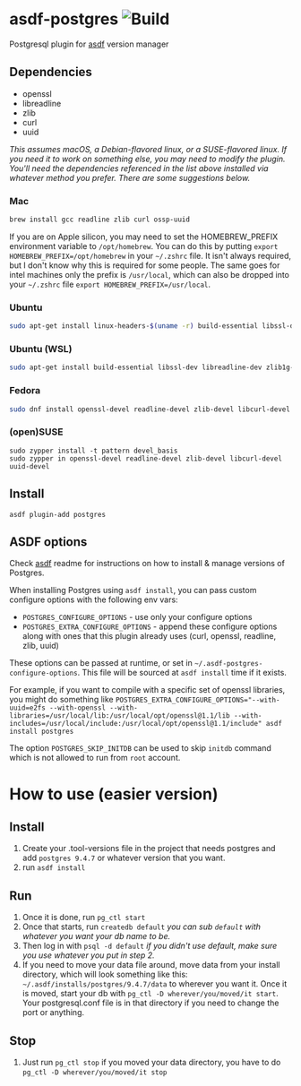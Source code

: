 # asdf-postgres ![Build](https://github.com/smashedtoatoms/asdf-postgres/workflows/Build/badge.svg?branch=master)

Postgresql plugin for [asdf](https://github.com/asdf-vm/asdf) version manager

## Dependencies

- openssl
- libreadline
- zlib
- curl
- uuid

_This assumes macOS, a Debian-flavored linux, or a SUSE-flavored linux.  If you
need it to work on something else, you may need to modify the plugin. You'll
need the dependencies referenced in the list above installed via whatever method
you prefer. There are some suggestions below._

### Mac

```sh
brew install gcc readline zlib curl ossp-uuid
```

If you are on Apple silicon, you may need to set the HOMEBREW_PREFIX environment
variable to `/opt/homebrew`. You can do this by putting `export
HOMEBREW_PREFIX=/opt/homebrew` in your `~/.zshrc` file. It isn't always
required, but I don't know why this is required for some people.  The same goes
for intel machines only the prefix is `/usr/local`, which can also be dropped
into your `~/.zshrc` file `export HOMEBREW_PREFIX=/usr/local`.

### Ubuntu

```sh
sudo apt-get install linux-headers-$(uname -r) build-essential libssl-dev libreadline-dev zlib1g-dev libcurl4-openssl-dev uuid-dev
```

### Ubuntu (WSL)

```sh
sudo apt-get install build-essential libssl-dev libreadline-dev zlib1g-dev libcurl4-openssl-dev uuid-dev
```

### Fedora

```sh
sudo dnf install openssl-devel readline-devel zlib-devel libcurl-devel uuid-devel libuuid-devel
```

### (open)SUSE

```
sudo zypper install -t pattern devel_basis
sudo zypper in openssl-devel readline-devel zlib-devel libcurl-devel uuid-devel
```

## Install

```
asdf plugin-add postgres
```

## ASDF options

Check [asdf](https://github.com/asdf-vm/asdf) readme for instructions on how to
install & manage versions of Postgres.

When installing Postgres using `asdf install`, you can pass custom configure
options with the following env vars:

- `POSTGRES_CONFIGURE_OPTIONS` - use only your configure options
- `POSTGRES_EXTRA_CONFIGURE_OPTIONS` - append these configure options along with
  ones that this plugin already uses (curl, openssl, readline, zlib, uuid)

These options can be passed at runtime, or set in
`~/.asdf-postgres-configure-options`. This file will be sourced at `asdf
install` time if it exists.

For example, if you want to compile with a specific set of openssl libraries,
you might do something like `POSTGRES_EXTRA_CONFIGURE_OPTIONS="--with-uuid=e2fs
--with-openssl --with-libraries=/usr/local/lib:/usr/local/opt/openssl@1.1/lib
--with-includes=/usr/local/include:/usr/local/opt/openssl@1.1/include" asdf
install postgres`

The option `POSTGRES_SKIP_INITDB` can be used to skip `initdb` command which is
not allowed to run from `root` account.

# How to use (easier version)

## Install

1. Create your .tool-versions file in the project that needs postgres and add
   `postgres 9.4.7` or whatever version that you want.
2. run `asdf install`

## Run

1. Once it is done, run `pg_ctl start`
2. Once that starts, run `createdb default` _you can sub `default` with whatever
   you want your db name to be._
3. Then log in with `psql -d default` _if you didn't use default, make sure you
   use whatever you put in step 2._
4. If you need to move your data file around, move data from your install
   directory, which will look something like this:
   `~/.asdf/installs/postgres/9.4.7/data` to wherever you want it. Once it is
   moved, start your db with `pg_ctl -D wherever/you/moved/it start`. Your
   postgresql.conf file is in that directory if you need to change the port or
   anything.

## Stop

1. Just run `pg_ctl stop` if you moved your data directory, you have to do
   `pg_ctl -D wherever/you/moved/it stop`
